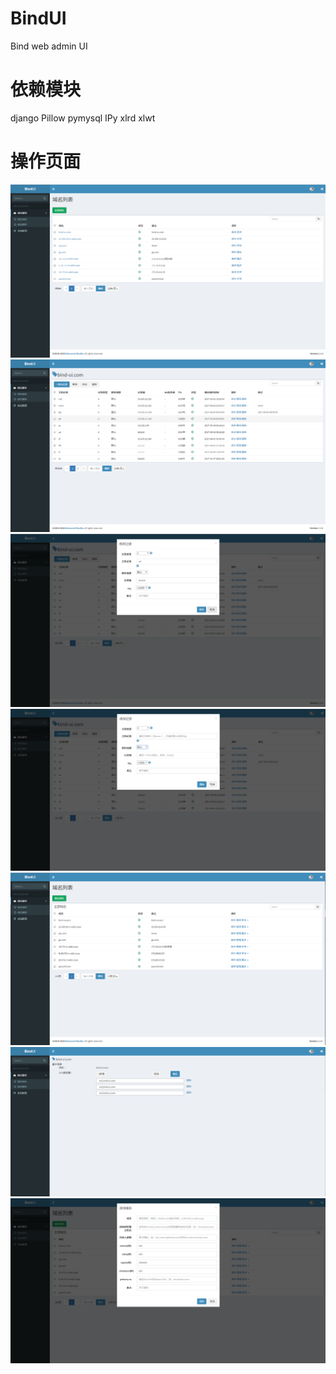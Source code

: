 # BindUI

Bind web admin UI


# 依赖模块
django
Pillow
pymysql
IPy
xlrd
xlwt

# 操作页面
![image](https://github.com/cucker0/file_store/blob/master/BindUI/01.png)
![image](https://github.com/cucker0/file_store/blob/master/BindUI/02.png)
![image](https://github.com/cucker0/file_store/blob/master/BindUI/03.png)
![image](https://github.com/cucker0/file_store/blob/master/BindUI/3.2.png)
![image](https://github.com/cucker0/file_store/blob/master/BindUI/04.png)
![image](https://github.com/cucker0/file_store/blob/master/BindUI/05.png)
![image](https://github.com/cucker0/file_store/blob/master/BindUI/06.png)